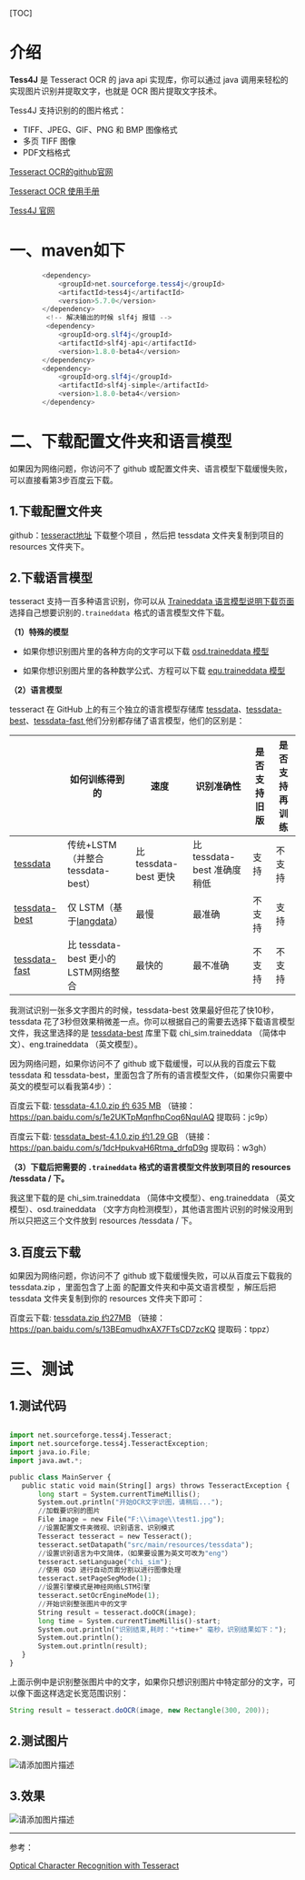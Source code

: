 [TOC]
# 介绍

**Tess4J** 是 Tesseract OCR 的 java api 实现库，你可以通过 java 调用来轻松的实现图片识别并提取文字，也就是 OCR 图片提取文字技术。

Tess4J 支持识别的的图片格式：

- TIFF、JPEG、GIF、PNG 和 BMP 图像格式
- 多页 TIFF 图像
- PDF文档格式

[Tesseract OCR的github官网](https://github.com/tesseract-ocr/tesseract)

[Tesseract OCR 使用手册](https://tesseract-ocr.github.io/tessdoc/)

[Tess4J 官网](https://tess4j.sourceforge.net/)

# 一、maven如下

```java
        <dependency>
            <groupId>net.sourceforge.tess4j</groupId>
            <artifactId>tess4j</artifactId>
            <version>5.7.0</version>
        </dependency>
         <!-- 解决输出的时候 slf4j 报错 -->   
         <dependency>
            <groupId>org.slf4j</groupId>
            <artifactId>slf4j-api</artifactId>
            <version>1.8.0-beta4</version>
        </dependency>
        <dependency>
            <groupId>org.slf4j</groupId>
            <artifactId>slf4j-simple</artifactId>
            <version>1.8.0-beta4</version>
        </dependency>
```

# 二、下载配置文件夹和语言模型

如果因为网络问题，你访问不了 github 或配置文件夹、语言模型下载缓慢失败，可以直接看第3步百度云下载。

## 1.下载配置文件夹

github：[tesseract地址](https://github.com/tesseract-ocr/tesseract) 下载整个项目 ，然后把 tessdata 文件夹复制到项目的 resources 文件夹下。

## 2.下载语言模型

tesseract 支持一百多种语言识别，你可以从 [Traineddata 语言模型说明下载页面](https://github.com/tesseract-ocr/tessdoc/blob/main/Data-Files.md#data-files-for-version-400-november-29-2016) 选择自己想要识别的`.traineddata `格式的语言模型文件下载。

**（1）特殊的模型**

- 如果你想识别图片里的各种方向的文字可以下载  [osd.traineddata 模型](https://github.com/tesseract-ocr/tessdata/raw/3.04.00/osd.traineddata)

- 如果你想识别图片里的各种数学公式、方程可以下载 [equ.traineddata 模型](https://github.com/tesseract-ocr/tessdata/raw/3.04.00/equ.traineddata)

**（2）语言模型**

tesseract 在 GitHub 上的有三个独立的语言模型存储库 [tessdata](https://github.com/tesseract-ocr/tessdata)、[tessdata-best](https://github.com/tesseract-ocr/tessdata_best)、[tessdata-fast ](https://github.com/tesseract-ocr/tessdata_fast)他们分别都存储了语言模型，他们的区别是：

|      |   如何训练得到的   |  速度    |   识别准确性   |   是否支持旧版   |  是否支持再训练    |
| ---- | ---- | ---- | ---- | ---- | ---- |
| [tessdata](https://github.com/tesseract-ocr/tessdata) |   传统+LSTM（并整合tessdata-best）   | 比 tessdata-best 更快 | 比 tessdata-best 准确度稍低 | 支持 | 不支持 |
| [tessdata-best](https://github.com/tesseract-ocr/tessdata_best) |   仅 LSTM（基于[langdata](https://github.com/tesseract-ocr/langdata)）   | 最慢 | 最准确 | 不支持 | 支持 |
| [tessdata-fast](https://github.com/tesseract-ocr/tessdata_fast) | 比 tessdata-best 更小的 LSTM网络整合  | 最快的 | 最不准确 | 不支持 | 不支持 |

我测试识别一张多文字图片的时候，tessdata-best 效果最好但花了快10秒，tessdata 花了3秒但效果稍微差一点。你可以根据自己的需要去选择下载语言模型文件，我这里选择的是 [tessdata-best](https://github.com/tesseract-ocr/tessdata_best) 库里下载 chi_sim.traineddata （简体中文）、eng.traineddata （英文模型）。

因为网络问题，如果你访问不了 github 或下载缓慢，可以从我的百度云下载 tessdata 和 tessdata-best，里面包含了所有的语言模型文件，（如果你只需要中英文的模型可以看我第4步）：

百度云下载: [tessdata-4.1.0.zip 约 635 MB](https://pan.baidu.com/s/1e2UKTpMqnfhpCoq6NquIAQ ) （链接：https://pan.baidu.com/s/1e2UKTpMqnfhpCoq6NquIAQ 
提取码：jc9p）

百度云下载: [tessdata_best-4.1.0.zip  约1.29 GB](https://pan.baidu.com/s/1dcHpukvaH6Rtma_drfqD9g  ) （链接：https://pan.baidu.com/s/1dcHpukvaH6Rtma_drfqD9g 
提取码：w3gh）

**（3）下载后把需要的 `.traineddata` 格式的语言模型文件放到项目的 resources /tessdata / 下。**

我这里下载的是 chi_sim.traineddata （简体中文模型）、eng.traineddata （英文模型）、osd.traineddata （文字方向检测模型），其他语言图片识别的时候没用到所以只把这三个文件放到 resources /tessdata / 下。

## 3.百度云下载

如果因为网络问题，你访问不了 github 或下载缓慢失败，可以从百度云下载我的 tessdata.zip ，里面包含了上面 的配置文件夹和中英文语言模型 ，解压后把 tessdata 文件夹复制到你的 resources 文件夹下即可：

百度云下载: [tessdata.zip 约27MB](https://pan.baidu.com/s/13BEqmudhxAX7FTsCD7zcKQ ) （链接：https://pan.baidu.com/s/13BEqmudhxAX7FTsCD7zcKQ  提取码：tppz）

#  三、测试

## 1.测试代码

 ```python

import net.sourceforge.tess4j.Tesseract;
import net.sourceforge.tess4j.TesseractException;
import java.io.File;
import java.awt.*;

public class MainServer {
    public static void main(String[] args) throws TesseractException {
        long start = System.currentTimeMillis();
        System.out.println("开始OCR文字识图，请稍后...");
        //加载要识别的图片
        File image = new File("F:\\image\\test1.jpg");
        //设置配置文件夹微视、识别语言、识别模式
        Tesseract tesseract = new Tesseract();
        tesseract.setDatapath("src/main/resources/tessdata");
        //设置识别语言为中文简体，（如果要设置为英文可改为"eng"）
        tesseract.setLanguage("chi_sim");
        //使用 OSD 进行自动页面分割以进行图像处理
        tesseract.setPageSegMode(1);
        //设置引擎模式是神经网络LSTM引擎
        tesseract.setOcrEngineMode(1);
        //开始识别整张图片中的文字
        String result = tesseract.doOCR(image);
        long time = System.currentTimeMillis()-start;
        System.out.println("识别结束,耗时："+time+" 毫秒，识别结果如下：");
        System.out.println();
        System.out.println(result);
    }
}
 ```

上面示例中是识别整张图片中的文字，如果你只想识别图片中特定部分的文字，可以像下面这样选定长宽范围识别：

```java
String result = tesseract.doOCR(image, new Rectangle(300, 200));
```

## 2.测试图片

![请添加图片描述](https://img-blog.csdnimg.cn/9d8f046e2ef04fa48b31ff27e80970ec.jpeg)


## 3.效果

![请添加图片描述](https://img-blog.csdnimg.cn/152b44042128472ab8b9a0f3b42156cc.jpeg)

----

参考：

[Optical Character Recognition with Tesseract](https://www.baeldung.com/java-ocr-tesseract)
